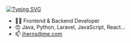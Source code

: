 [![Typing SVG](https://readme-typing-svg.demolab.com?font=Fira+Code&pause=1000&color=5DA7F7&width=435&lines=Bienvenido+a+mi+perfil)](https://git.io/typing-svg)

- 👨‍🎓 Frontend & Backend Developer
- 😍 Java, Python, Laravel, JavaScript, React...
- 📫 jherns@me.com


